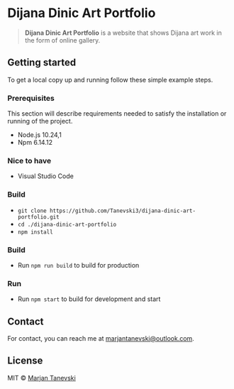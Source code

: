 # Dijana Dinic Art Portfolio
> **Dijana Dinic Art Portfolio** is a website that shows Dijana art work in the form of online gallery.

## Getting started
To get a local copy up and running follow these simple example steps.

### Prerequisites
This section will describe requirements needed to satisfy the installation or running of the project.

 - Node.js 10.24,1
 - Npm 6.14.12

### Nice to have
 - Visual Studio Code

### Build
 - `git clone https://github.com/Tanevski3/dijana-dinic-art-portfolio.git`
 - `cd ./dijana-dinic-art-portfolio`
 - `npm install`

### Build
 - Run `npm run build` to build for production

### Run
 - Run `npm start` to build for development and start

## Contact

For contact, you can reach me at [marjantanevski@outlook.com](marjantanevski@outlook.com).

## License

MIT © [Marjan Tanevski](marjantanevski@outlook.com)
